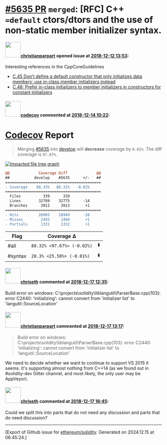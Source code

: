 # [\#5635 PR](https://github.com/ethereum/solidity/pull/5635) `merged`: [RFC] C++ `=default` ctors/dtors and the use of non-static member initializer syntax.

#### <img src="https://avatars.githubusercontent.com/u/56763?u=373e0766d5c45bef8c7c7fc5ed48394935772065&v=4" width="50">[christianparpart](https://github.com/christianparpart) opened issue at [2018-12-12 13:53](https://github.com/ethereum/solidity/pull/5635):

Interesting references in the CppCoreGuidelines

* [C.45 Don’t define a default constructor that only initializes data members; use in-class member initializers instead](http://isocpp.github.io/CppCoreGuidelines/CppCoreGuidelines#c45-dont-define-a-default-constructor-that-only-initializes-data-members-use-in-class-member-initializers-instead)
* [C.48: Prefer in-class initializers to member initializers in constructors for constant initializers](http://isocpp.github.io/CppCoreGuidelines/CppCoreGuidelines#c48-prefer-in-class-initializers-to-member-initializers-in-constructors-for-constant-initializers)


#### <img src="https://avatars.githubusercontent.com/in/254?v=4" width="50">[codecov](https://github.com/apps/codecov) commented at [2018-12-14 10:22](https://github.com/ethereum/solidity/pull/5635#issuecomment-447281816):

# [Codecov](https://codecov.io/gh/ethereum/solidity/pull/5635?src=pr&el=h1) Report
> Merging [#5635](https://codecov.io/gh/ethereum/solidity/pull/5635?src=pr&el=desc) into [develop](https://codecov.io/gh/ethereum/solidity/commit/678a95f6e3bbd9f1c4914151c0178847348de970?src=pr&el=desc) will **decrease** coverage by `0.01%`.
> The diff coverage is `97.67%`.

[![Impacted file tree graph](https://codecov.io/gh/ethereum/solidity/pull/5635/graphs/tree.svg?width=650&token=87PGzVEwU0&height=150&src=pr)](https://codecov.io/gh/ethereum/solidity/pull/5635?src=pr&el=tree)

```diff
@@             Coverage Diff             @@
##           develop    #5635      +/-   ##
===========================================
- Coverage    88.33%   88.32%   -0.02%     
===========================================
  Files          339      339              
  Lines        32789    32775      -14     
  Branches      3912     3913       +1     
===========================================
- Hits         28965    28949      -16     
- Misses        2493     2494       +1     
- Partials      1331     1332       +1
```

| Flag | Coverage Δ | |
|---|---|---|
| #all | `88.32% <97.67%> (-0.02%)` | :arrow_down: |
| #syntax | `28.3% <25.58%> (-0.01%)` | :arrow_down: |

#### <img src="https://avatars.githubusercontent.com/u/9073706?v=4" width="50">[chriseth](https://github.com/chriseth) commented at [2018-12-17 12:35](https://github.com/ethereum/solidity/pull/5635#issuecomment-447830677):

Build error on windows: C:\projects\solidity\liblangutil\ParserBase.cpp(103): error C2440: 'initializing': cannot convert from 'initializer list' to 'langutil::SourceLocation'

#### <img src="https://avatars.githubusercontent.com/u/56763?u=373e0766d5c45bef8c7c7fc5ed48394935772065&v=4" width="50">[christianparpart](https://github.com/christianparpart) commented at [2018-12-17 13:17](https://github.com/ethereum/solidity/pull/5635#issuecomment-447842102):

> Build error on windows: C:\projects\solidity\liblangutil\ParserBase.cpp(103): error C2440: 'initializing': cannot convert from 'initializer list' to 'langutil::SourceLocation'

We need to decide whether we want to continue to support VS 2015 it seems. It's supporting almost nothing from C++14 (as we found out in #solidity-dev Gitter channel, and most likely, the only user may be AppVeyor).

#### <img src="https://avatars.githubusercontent.com/u/9073706?v=4" width="50">[chriseth](https://github.com/chriseth) commented at [2018-12-17 16:45](https://github.com/ethereum/solidity/pull/5635#issuecomment-447913334):

Could we split this into parts that do not need any discussion and parts that do need discussion?


-------------------------------------------------------------------------------



[Export of Github issue for [ethereum/solidity](https://github.com/ethereum/solidity). Generated on 2024.12.15 at 06:45:24.]
